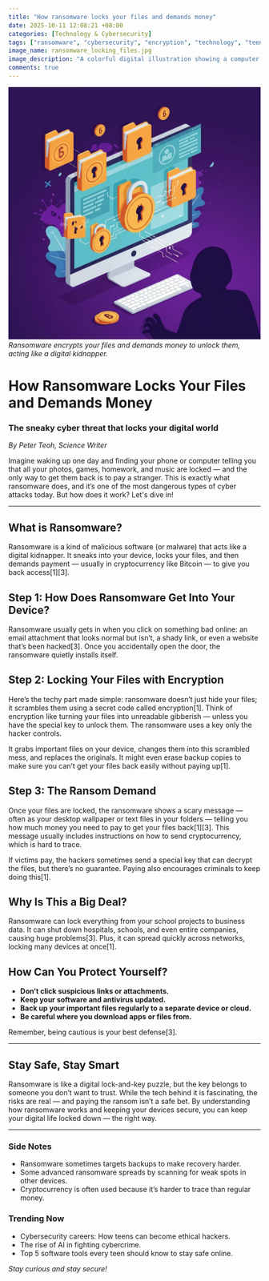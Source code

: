 ```yaml
---
title: "How ransomware locks your files and demands money"
date: 2025-10-11 12:08:21 +08:00
categories: [Technology & Cybersecurity]
tags: ["ransomware", "cybersecurity", "encryption", "technology", "teens", "malware"]
image_name: ransomware_locking_files.jpg
image_description: "A colorful digital illustration showing a computer screen with files turning into digital locks, surrounded by a hacker silhouette demanding cryptocurrency, symbolizing ransomware encrypting files and demanding ransom."
comments: true
---
```


![Ransomware encrypts your files and demands money to unlock them, acting like a digital kidnapper.](/assets/images/ransomware_locking_files.jpg)
*Ransomware encrypts your files and demands money to unlock them, acting like a digital kidnapper.*

<!-- Image Description: A colorful digital illustration showing a computer screen with files turning into digital locks, surrounded by a hacker silhouette demanding cryptocurrency, symbolizing ransomware encrypting files and demanding ransom. -->

# How Ransomware Locks Your Files and Demands Money

### The sneaky cyber threat that locks your digital world

*By Peter Teoh, Science Writer*

Imagine waking up one day and finding your phone or computer telling you that all your photos, games, homework, and music are locked — and the only way to get them back is to pay a stranger. This is exactly what ransomware does, and it’s one of the most dangerous types of cyber attacks today. But how does it work? Let's dive in!

---

## What is Ransomware?

Ransomware is a kind of malicious software (or malware) that acts like a digital kidnapper. It sneaks into your device, locks your files, and then demands payment — usually in cryptocurrency like Bitcoin — to give you back access[1][3].

## Step 1: How Does Ransomware Get Into Your Device?

Ransomware usually gets in when you click on something bad online: an email attachment that looks normal but isn’t, a shady link, or even a website that’s been hacked[3]. Once you accidentally open the door, the ransomware quietly installs itself.

## Step 2: Locking Your Files with Encryption

Here’s the techy part made simple: ransomware doesn’t just hide your files; it scrambles them using a secret code called encryption[1]. Think of encryption like turning your files into unreadable gibberish — unless you have the special key to unlock them. The ransomware uses a key only the hacker controls.

It grabs important files on your device, changes them into this scrambled mess, and replaces the originals. It might even erase backup copies to make sure you can’t get your files back easily without paying up[1].

## Step 3: The Ransom Demand

Once your files are locked, the ransomware shows a scary message — often as your desktop wallpaper or text files in your folders — telling you how much money you need to pay to get your files back[1][3]. This message usually includes instructions on how to send cryptocurrency, which is hard to trace.

If victims pay, the hackers sometimes send a special key that can decrypt the files, but there’s no guarantee. Paying also encourages criminals to keep doing this[1].

## Why Is This a Big Deal?

Ransomware can lock everything from your school projects to business data. It can shut down hospitals, schools, and even entire companies, causing huge problems[3]. Plus, it can spread quickly across networks, locking many devices at once[1].

## How Can You Protect Yourself?

- **Don’t click suspicious links or attachments.**
- **Keep your software and antivirus updated.**
- **Back up your important files regularly to a separate device or cloud.**
- **Be careful where you download apps or files from.**

Remember, being cautious is your best defense[3].

---

## Stay Safe, Stay Smart

Ransomware is like a digital lock-and-key puzzle, but the key belongs to someone you don’t want to trust. While the tech behind it is fascinating, the risks are real — and paying the ransom isn’t a safe bet. By understanding how ransomware works and keeping your devices secure, you can keep your digital life locked down — the right way.

---

### Side Notes

- Ransomware sometimes targets backups to make recovery harder.
- Some advanced ransomware spreads by scanning for weak spots in other devices.
- Cryptocurrency is often used because it’s harder to trace than regular money.

### Trending Now

- Cybersecurity careers: How teens can become ethical hackers.
- The rise of AI in fighting cybercrime.
- Top 5 software tools every teen should know to stay safe online.

*Stay curious and stay secure!*
